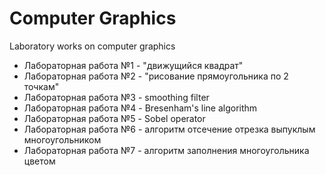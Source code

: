 # Computer Graphics
Laboratory works  on computer graphics

* Лабораторная работа №1 - "движущийся квадрат"
* Лабораторная работа №2 - "рисование прямоугольника по 2 точкам"
* Лабораторная работа №3 - smoothing filter
* Лабораторная работа №4 - Bresenham's line algorithm
* Лабораторная работа №5 - Sobel operator
* Лабораторная работа №6 - алгоритм отсечение отрезка выпуклым многоугольником
* Лабораторная работа №7 - алгоритм заполнения многоугольника цветом
